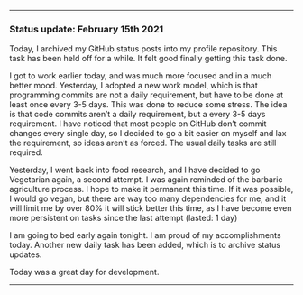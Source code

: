 ***

### Status update: February 15th 2021

Today, I archived my GitHub status posts into my profile repository. This task has been held off for a while. It felt good finally getting this task done.

I got to work earlier today, and was much more focused and in a much better mood. Yesterday, I adopted a new work model, which is that programming commits are not a daily requirement, but have to be done at least once every 3-5 days. This was done to reduce some stress. The idea is that code commits aren’t a daily requirement, but a every 3-5 days requirement. I have noticed that most people on GitHub don’t commit changes every single day, so I decided to go a bit easier on myself and lax the requirement, so ideas aren’t as forced. The usual daily tasks are still required.

Yesterday, I went back into food research, and I have decided to go Vegetarian again, a second attempt. I was again reminded of the barbaric agriculture process. I hope to make it permanent this time. If it was possible, I would go vegan, but there are way too many dependencies for me, and it will limit me by over 80% it will stick better this time, as I have become even more persistent on tasks since the last attempt (lasted: 1 day)

I am going to bed early again tonight. I am proud of my accomplishments today. Another new daily task has been added, which is to archive status updates.

Today was a great day for development.

***
